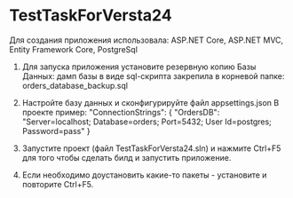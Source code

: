 # TestTaskForVersta24

Для создания приложения использовала:
ASP.NET Core,
ASP.NET MVC,
Entity Framework Core,
PostgreSql

1. Для запуска приложения установите резервную копию Базы Данных: дамп базы в виде sql-скрипта закрепила в корневой папке: orders_database_backup.sql

2. Настройте базу данных и сконфигурируйте файл appsettings.json
В проекте пример: 
"ConnectionStrings": {
    "OrdersDB": "Server=localhost; Database=orders; Port=5432; User Id=postgres; Password=pass"
  }
  
3. Запустите проект (файл TestTaskForVersta24.sln) и нажмите Ctrl+F5 для того чтобы сделать билд и запустить приложение.

4. Если необходимо доустановить какие-то пакеты - установите и повторите Ctrl+F5.

